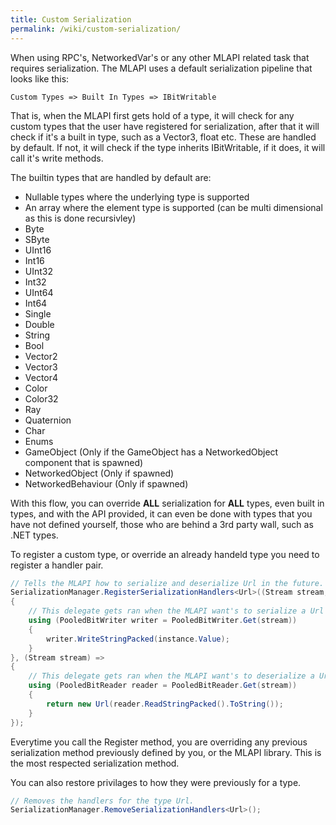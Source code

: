 ```yaml
---
title: Custom Serialization
permalink: /wiki/custom-serialization/
---
```


When using RPC's, NetworkedVar's or any other MLAPI related task that requires serialization. The MLAPI uses a default serialization pipeline that looks like this:

``
Custom Types => Built In Types => IBitWritable
``

That is, when the MLAPI first gets hold of a type, it will check for any custom types that the user have registered for serialization, after that it will check if it's a built in type, such as a Vector3, float etc. These are handled by default. If not, it will check if the type inherits IBitWritable, if it does, it will call it's write methods.

The builtin types that are handled by default are:

* Nullable types where the underlying type is supported
* An array where the element type is supported (can be multi dimensional as this is done recursivley)
* Byte
* SByte
* UInt16
* Int16
* UInt32
* Int32
* UInt64
* Int64
* Single
* Double
* String
* Bool
* Vector2
* Vector3
* Vector4
* Color
* Color32
* Ray
* Quaternion
* Char
* Enums
* GameObject (Only if the GameObject has a NetworkedObject component that is spawned)
* NetworkedObject (Only if spawned)
* NetworkedBehaviour (Only if spawned)

With this flow, you can override **ALL** serialization for **ALL** types, even built in types, and with the API provided, it can even be done with types that you have not defined yourself, those who are behind a 3rd party wall, such as .NET types.

To register a custom type, or override an already handeld type you need to register a handler pair.

```csharp
// Tells the MLAPI how to serialize and deserialize Url in the future.
SerializationManager.RegisterSerializationHandlers<Url>((Stream stream, Url instance) =>
{
    // This delegate gets ran when the MLAPI want's to serialize a Url type to the stream.
    using (PooledBitWriter writer = PooledBitWriter.Get(stream))
    {
        writer.WriteStringPacked(instance.Value);
    }
}, (Stream stream) =>
{
    // This delegate gets ran when the MLAPI want's to deserialize a Url type from the stream.
    using (PooledBitReader reader = PooledBitReader.Get(stream))
    {
        return new Url(reader.ReadStringPacked().ToString());
    }
});
```

Everytime you call the Register method, you are overriding any previous serialization method previously defined by you, or the MLAPI library. This is the most respected serialization method.


You can also restore privilages to how they were previously for a type.
```csharp
// Removes the handlers for the type Url.
SerializationManager.RemoveSerializationHandlers<Url>();
```